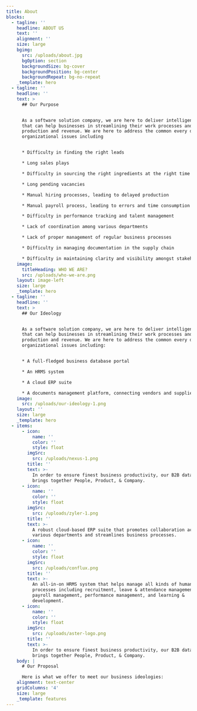 ```yaml
---
title: About
blocks:
  - tagline: ''
    headline: ABOUT US
    text: ''
    alignment: ''
    size: large
    bgimg:
      src: /uploads/about.jpg
      bgOption: section
      backgroundSize: bg-cover
      backgroundPosition: bg-center
      backgroundRepeat: bg-no-repeat
    _template: hero
  - tagline: ''
    headline: ''
    text: >
      ## Our Purpose


      As a software solution company, we are here to deliver intelligent systems
      that can help businesses in streamlining their work processes and scale up
      production and revenue. We are here to address the common every day
      organizational issues including


      * Difficulty in finding the right leads

      * Long sales plays

      * Difficulty in sourcing the right ingredients at the right time

      * Long pending vacancies

      * Manual hiring processes, leading to delayed production

      * Manual payroll process, leading to errors and time consumption

      * Difficulty in performance tracking and talent management

      * Lack of coordination among various departments

      * Lack of proper management of regular business processes

      * Difficulty in managing documentation in the supply chain

      * Difficulty in maintaining clarity and visibility amongst stakeholders
    image:
      titleHeading: WHO WE ARE?
      src: /uploads/who-we-are.png
    layout: image-left
    size: large
    _template: hero
  - tagline: ''
    headline: ''
    text: >
      ## Our Ideology


      As a software solution company, we are here to deliver intelligent systems
      that can help businesses in streamlining their work processes and scale up
      production and revenue. We are here to address the common every day
      organizational issues including:


      * A full-fledged business database portal

      * An HRMS system

      * A cloud ERP suite

      * A documents management platform, connecting vendors and suppliers
    image:
      src: /uploads/our-ideology-1.png
    layout: ''
    size: large
    _template: hero
  - items:
      - icon:
          name: ''
          color: ''
          style: float
        imgSrc:
          src: /uploads/nexus-1.png
        title: ''
        text: >-
          In order to ensure finest business productivity, our B2B database
          brings together People, Product, & Company.
      - icon:
          name: ''
          color: ''
          style: float
        imgSrc:
          src: /uploads/zyler-1.png
        title: ''
        text: >-
          A robust cloud-based ERP suite that promotes collaboration across
          various departments and streamlines business processes.
      - icon:
          name: ''
          color: ''
          style: float
        imgSrc:
          src: /uploads/conflux.png
        title: ''
        text: >-
          An all-in-on HRMS system that helps manage all kinds of human resource
          processes including recruitment, leave & attendance management,
          payroll management, performance management, and learning &
          development.
      - icon:
          name: ''
          color: ''
          style: float
        imgSrc:
          src: /uploads/aster-logo.png
        title: ''
        text: >-
          In order to ensure finest business productivity, our B2B database
          brings together People, Product, & Company.
    body: |
      # Our Proposal

      Here is what we offer to meet our business ideologies:
    alignment: text-center
    gridColumns: '4'
    size: large
    _template: features
---
```


